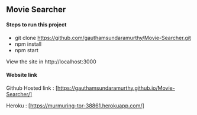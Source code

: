 ## Movie Searcher

#### Steps to run this project
* git clone https://github.com/gauthamsundaramurthy/Movie-Searcher.git
* npm install
* npm start

View the site in http://localhost:3000

#### Website  link 

Github Hosted link : [https://gauthamsundaramurthy.github.io/Movie-Searcher/]

Heroku : [https://murmuring-tor-38861.herokuapp.com/]
